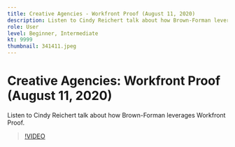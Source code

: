 ```yaml
---
title: Creative Agencies - Workfront Proof (August 11, 2020)
description: Listen to Cindy Reichert talk about how Brown-Forman leverages Workfront Proof.
role: User
level: Beginner, Intermediate
kt: 9999
thumbnail: 341411.jpeg
---
```

# Creative Agencies: Workfront Proof (August 11, 2020)

Listen to Cindy Reichert talk about how Brown-Forman leverages Workfront Proof.

>[!VIDEO](https://video.tv.adobe.com/v/341411/?quality=12&learn=on)

